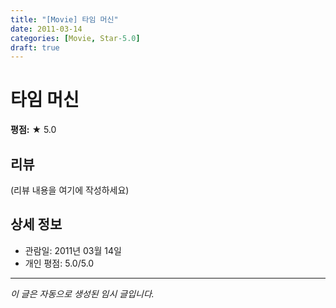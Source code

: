 ```yaml
---
title: "[Movie] 타임 머신"
date: 2011-03-14
categories: [Movie, Star-5.0]
draft: true
---
```


# 타임 머신

**평점:** ★ 5.0

## 리뷰

(리뷰 내용을 여기에 작성하세요)

## 상세 정보

- 관람일: 2011년 03월 14일
- 개인 평점: 5.0/5.0

---

*이 글은 자동으로 생성된 임시 글입니다.*
